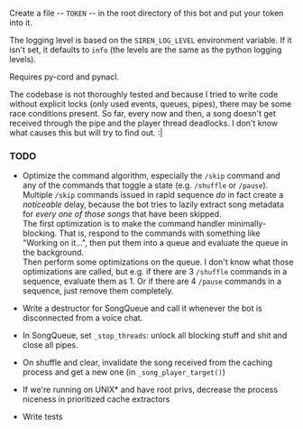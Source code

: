 Create a file -- `TOKEN` -- in the root directory of this bot and put your token
into it.

The logging level is based on the `SIREN_LOG_LEVEL` environment variable.
If it isn't set, it defaults to `info` (the levels are the same as the python
logging levels).

Requires py-cord and pynacl.

The codebase is not thoroughly tested and because I tried to write code without
explicit locks (only used events, queues, pipes), there may be some race
conditions present. So far, every now and then, a song doesn't get received
through the pipe and the player thread deadlocks. I don't know what causes this
but will try to find out. :|

### TODO
* Optimize the command algorithm, especially the `/skip` command and any of the
  commands that toggle a state (e.g. `/shuffle` or `/pause`).
  Multiple `/skip` commands issued in rapid sequence _do_ in fact create a
  _noticeable_ delay, because the bot tries to lazily extract song metadata for
  _every one of those songs_ that have been skipped.  
  The first optimization is to make the command handler minimally-blocking.
  That is, respond to the commands with something like "Working on it...",
  then put them into a queue and evaluate the queue in the background.  
  Then perform some optimizations on the queue. I don't know what those
  optimizations are called, but e.g. if there are 3 `/shuffle` commands in a
  sequence, evaluate them as 1. Or if there are 4 `/pause` commands in a
  sequence, just remove them completely.

* Write a destructor for SongQueue and call it whenever the bot is disconnected
  from a voice chat.

* In SongQueue, set `_stop_threads`: unlock all blocking stuff and shit and
  close all pipes.

* On shuffle and clear, invalidate the song received from the caching process
  and get a new one (in `_song_player_target()`)

* If we're running on UNIX* and have root privs, decrease the process niceness
  in prioritized cache extractors

* Write tests
